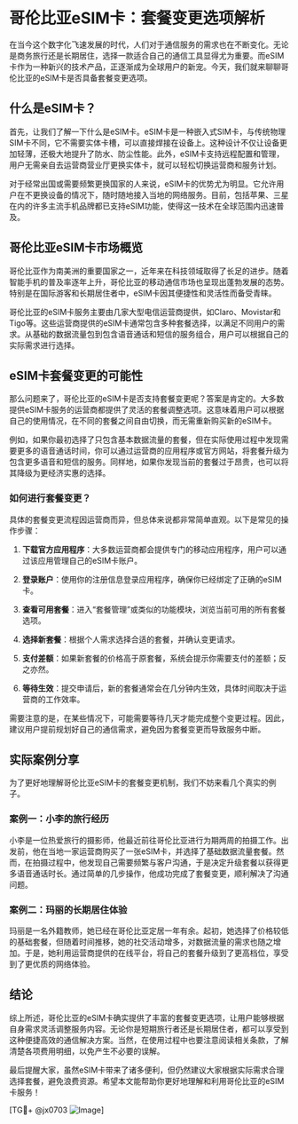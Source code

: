 # 哥伦比亚eSIM卡：套餐变更选项解析

在当今这个数字化飞速发展的时代，人们对于通信服务的需求也在不断变化。无论是商务旅行还是长期居住，选择一款适合自己的通信工具显得尤为重要。而eSIM卡作为一种新兴的技术产品，正逐渐成为全球用户的新宠。今天，我们就来聊聊哥伦比亚的eSIM卡是否具备套餐变更选项。

## 什么是eSIM卡？

首先，让我们了解一下什么是eSIM卡。eSIM卡是一种嵌入式SIM卡，与传统物理SIM卡不同，它不需要实体卡槽，可以直接焊接在设备上。这种设计不仅让设备更加轻薄，还极大地提升了防水、防尘性能。此外，eSIM卡支持远程配置和管理，用户无需亲自去运营商营业厅更换实体卡，就可以轻松切换运营商和服务计划。

对于经常出国或需要频繁更换国家的人来说，eSIM卡的优势尤为明显。它允许用户在不更换设备的情况下，随时随地接入当地的网络服务。目前，包括苹果、三星在内的许多主流手机品牌都已支持eSIM功能，使得这一技术在全球范围内迅速普及。

## 哥伦比亚eSIM卡市场概览

哥伦比亚作为南美洲的重要国家之一，近年来在科技领域取得了长足的进步。随着智能手机的普及率逐年上升，哥伦比亚的移动通信市场也呈现出蓬勃发展的态势。特别是在国际游客和长期居住者中，eSIM卡因其便捷性和灵活性而备受青睐。

哥伦比亚的eSIM卡服务主要由几家大型电信运营商提供，如Claro、Movistar和Tigo等。这些运营商提供的eSIM卡通常包含多种套餐选择，以满足不同用户的需求。从基础的数据流量包到包含语音通话和短信的服务组合，用户可以根据自己的实际需求进行选择。

## eSIM卡套餐变更的可能性

那么问题来了，哥伦比亚的eSIM卡是否支持套餐变更呢？答案是肯定的。大多数提供eSIM卡服务的运营商都提供了灵活的套餐调整选项。这意味着用户可以根据自己的使用情况，在不同的套餐之间自由切换，而无需重新购买新的eSIM卡。

例如，如果你最初选择了只包含基本数据流量的套餐，但在实际使用过程中发现需要更多的语音通话时间，你可以通过运营商的应用程序或官方网站，将套餐升级为包含更多语音和短信的服务。同样地，如果你发现当前的套餐过于昂贵，也可以将其降级为更经济实惠的选择。

### 如何进行套餐变更？

具体的套餐变更流程因运营商而异，但总体来说都非常简单直观。以下是常见的操作步骤：

1. **下载官方应用程序**：大多数运营商都会提供专门的移动应用程序，用户可以通过该应用管理自己的eSIM卡账户。
   
2. **登录账户**：使用你的注册信息登录应用程序，确保你已经绑定了正确的eSIM卡。

3. **查看可用套餐**：进入“套餐管理”或类似的功能模块，浏览当前可用的所有套餐选项。

4. **选择新套餐**：根据个人需求选择合适的套餐，并确认变更请求。

5. **支付差额**：如果新套餐的价格高于原套餐，系统会提示你需要支付的差额；反之亦然。

6. **等待生效**：提交申请后，新的套餐通常会在几分钟内生效，具体时间取决于运营商的工作效率。

需要注意的是，在某些情况下，可能需要等待几天才能完成整个变更过程。因此，建议用户提前规划好自己的通信需求，避免因为套餐变更而导致服务中断。

## 实际案例分享

为了更好地理解哥伦比亚eSIM卡的套餐变更机制，我们不妨来看几个真实的例子。

### 案例一：小李的旅行经历

小李是一位热爱旅行的摄影师，他最近前往哥伦比亚进行为期两周的拍摄工作。出发前，他在当地一家运营商购买了一张eSIM卡，并选择了基础数据流量套餐。然而，在拍摄过程中，他发现自己需要频繁与客户沟通，于是决定升级套餐以获得更多语音通话时长。通过简单的几步操作，他成功完成了套餐变更，顺利解决了沟通问题。

### 案例二：玛丽的长期居住体验

玛丽是一名外籍教师，她已经在哥伦比亚定居一年有余。起初，她选择了价格较低的基础套餐，但随着时间推移，她的社交活动增多，对数据流量的需求也随之增加。于是，她利用运营商提供的在线平台，将自己的套餐升级到了更高档位，享受到了更优质的网络体验。

## 结论

综上所述，哥伦比亚的eSIM卡确实提供了丰富的套餐变更选项，让用户能够根据自身需求灵活调整服务内容。无论你是短期旅行者还是长期居住者，都可以享受到这种便捷高效的通信解决方案。当然，在使用过程中也要注意阅读相关条款，了解清楚各项费用明细，以免产生不必要的误解。

最后提醒大家，虽然eSIM卡带来了诸多便利，但仍然建议大家根据实际需求合理选择套餐，避免浪费资源。希望本文能帮助你更好地理解和利用哥伦比亚的eSIM卡服务！

[TG💪+ @jx0703 ![Image](https://github.com/user-attachments/assets/dbca1d08-cadb-493c-b0ec-ad6f7a83f270)]